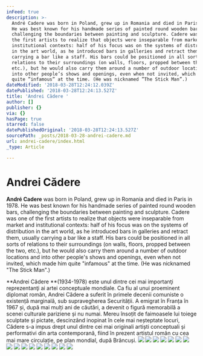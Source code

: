 ```yaml
---
inFeed: true
description: >-
  André Cadere was born in Poland, grew up in Romania and died in Paris in 1978.
  He was best known for his handmade series of painted round wooden bars,
  challenging the boundaries between painting and sculpture. Cadere was one of
  the first artists to realize that objects were inseparable from market and
  institutional contexts: half of his focus was on the systems of distribution
  in the art world, as he introduced bars in galleries and retract them, usually
  carrying a bar like a staff. His bars could be positioned in all sorts of
  relations to their surroundings (on walls, floors, propped between the two,
  etc.), but he would also carry them around a number of outdoor locations and
  into other people’s shows and openings, even when not invited, which made him
  quite ”infamous” at the time. (He was nicknamed ”The Stick Man”.)
dateModified: '2018-03-28T12:24:12.039Z'
datePublished: '2018-03-28T12:24:13.527Z'
title: 'Andrei Cădere '
author: []
publisher: {}
via: {}
hasPage: true
starred: false
datePublishedOriginal: '2018-03-28T12:24:13.527Z'
sourcePath: _posts/2018-03-28-andrei-cadere.md
url: andrei-cadere/index.html
_type: Article

---
```

# Andrei Cădere 

**André Cadere** was born in Poland, grew up in Romania and died in Paris in 1978\. He was best known for his handmade series of painted round wooden bars, challenging the boundaries between painting and sculpture. Cadere was one of the first artists to realize that objects were inseparable from market and institutional contexts: half of his focus was on the systems of distribution in the art world, as he introduced bars in galleries and retract them, usually carrying a bar like a staff. His bars could be positioned in all sorts of relations to their surroundings (on walls, floors, propped between the two, etc.), but he would also carry them around a number of outdoor locations and into other people's shows and openings, even when not invited, which made him quite "infamous" at the time. (He was nicknamed "The Stick Man".)

**Andrei Cădere **(1934-1978) este unul dintre cei mai importanţi reprezentanţi ai artei conceptuale mondiale. Ca fiu al unui proeminent diplomat român, Andrei Cădere a suferit în primele decenii comuniste o existență marginală, sub supravegherea Securității. A emigrat în Franța în 1967 și, după mai mulți ani de căutări, a devenit o figură memorabilă a scenei culturale pariziene și nu numai. Mereu însoțit de faimoasele lui toiege sculptate și pictate, descinzând inopinat în cele mai neșteptate locuri, Cădere s-a impus drept unul dintre cei mai originali artiști conceptuali și performativi din arta contemporană, fiind în prezent artistul român cu cea mai mare circulație, pe plan mondial, după Brâncuși.
![](https://the-grid-user-content.s3-us-west-2.amazonaws.com/44264f42-dfd9-4c72-bb60-605b578257a2.jpg)
![](https://the-grid-user-content.s3-us-west-2.amazonaws.com/583d25f3-639c-42a4-bf48-549d4c7b5fe5.png)
![](https://the-grid-user-content.s3-us-west-2.amazonaws.com/5a019dd8-2e7d-4615-a95d-224520852e30.jpg)
![](https://the-grid-user-content.s3-us-west-2.amazonaws.com/57174502-4901-4b4d-a4c8-b4248cae88a0.jpg)
![](https://the-grid-user-content.s3-us-west-2.amazonaws.com/a164c8c1-fce0-4120-8f7b-b6e47808b164.jpg)
![](https://the-grid-user-content.s3-us-west-2.amazonaws.com/f75dca66-e1df-4428-af79-44ea724affea.jpg)
![](https://the-grid-user-content.s3-us-west-2.amazonaws.com/b5f4c44a-406d-498e-89b7-50d343e61af4.jpg)
![](https://the-grid-user-content.s3-us-west-2.amazonaws.com/2294662c-a776-4c42-9964-f66a469dabb7.jpg)
![](https://the-grid-user-content.s3-us-west-2.amazonaws.com/c330119c-58e6-4c17-8c0c-7bfdc2eee25a.jpg)
![](https://the-grid-user-content.s3-us-west-2.amazonaws.com/2c03110e-39de-4c19-9c32-ffe5ec980038.jpg)
![](https://the-grid-user-content.s3-us-west-2.amazonaws.com/dc50c97a-0e04-47dc-8a88-70897a3a5b7e.jpg)
![](https://the-grid-user-content.s3-us-west-2.amazonaws.com/93154efa-a40c-4f64-a42d-f0fdee369fcb.jpg)
![](https://the-grid-user-content.s3-us-west-2.amazonaws.com/33e8b969-5bff-41fe-8a50-a2627a8700b9.jpg)
![](https://the-grid-user-content.s3-us-west-2.amazonaws.com/bdb56682-d5dd-44b2-9587-cde96d6b543f.jpg)
![](https://the-grid-user-content.s3-us-west-2.amazonaws.com/03fa61ff-91d7-4699-a2b3-2f6f70f13576.jpg)
![](https://the-grid-user-content.s3-us-west-2.amazonaws.com/8d5c8619-fea1-4ab9-ba40-36a1f4b52bf9.jpg)